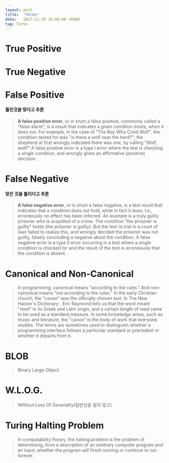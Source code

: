 ```yaml
---
layout: post
title:  "Terms"
date:   2017-11-30 16:00:00 +0900
tag: Terms
---
```


# True Positive
# True Negative

# False Positive
#### 틀린것을 맞다고 추론
> **A false positive error**, or in short a false positive, commonly called a "false alarm", is a result that indicates a given condition exists, when it does not. For example, in the case of "The Boy Who Cried Wolf", the condition tested for was "is there a wolf near the herd?"; the shepherd at first wrongly indicated there was one, by calling "Wolf, wolf!"
A false positive error is a type I error where the test is checking a single condition, and wrongly gives an affirmative (positive) decision.

# False Negative
#### 맞은 것을 틀리다고 추론
> **A false negative error**, or in short a false negative, is a test result that indicates that a condition does not hold, while in fact it does. I.e., erroneously no effect has been inferred. An example is a truly guilty prisoner who is acquitted of a crime. The condition "the prisoner is guilty" holds (the prisoner is guilty). But the test (a trial in a court of law) failed to realize this, and wrongly decided the prisoner was not guilty, falsely concluding a negative about the condition.
A false negative error is a type II error occurring in a test where a single condition is checked for and the result of the test is erroneously that the condition is absent.


# Canonical and Non-Canonical
> In programming, canonical means "according to the rules." And non-canonical means "not according to the rules." In the early Christian church, the "canon" was the officially chosen text. In The New Hacker's Dictionary , Eric Raymond tells us that the word meant "reed" in its Greek and Latin origin, and a certain length of reed came to be used as a standard measure. In some knowledge areas, such as music and literature, the "canon" is the body of work that everyone studies.
The terms are sometimes used to distinguish whether a programming interface follows a particular standard or precedent or whether it departs from it.

# BLOB
> Binary Large Object

# W.L.O.G.
>Without Loss Of Generality(일반성을 잃지 않고)

# Turing Halting Problem

> In computability theory, the halting problem is the problem of determining, from a description of an arbitrary computer program and an input, whether the program will finish running or continue to run forever.
